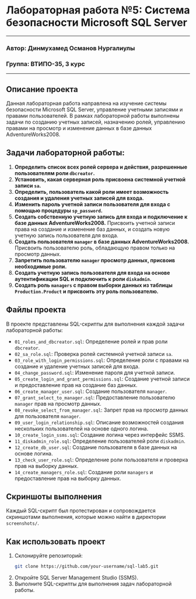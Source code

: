 # Лабораторная работа №5: Система безопасности Microsoft SQL Server
---

### Автор: Динмухамед Османов Нургалиулы
### Группа: ВТИПО-35, 3 курс
---
## Описание проекта

Данная лабораторная работа направлена на изучение системы безопасности Microsoft SQL Server, управление учетными записями и правами пользователей. В рамках лабораторной работы выполнены задачи по созданию учетных записей, назначению ролей, управлению правами на просмотр и изменение данных в базе данных AdventureWorks2008.

## Задачи лабораторной работы:

1. **Определить список всех ролей сервера и действия, разрешенные пользователям роли `dbcreator`.**
2. **Установить, какая серверная роль присвоена системной учетной записи `sa`.**
3. **Определить, пользователь какой роли имеет возможность создания и удаления учетных записей для входа.**
4. **Изменить пароль учетной записи пользователя для входа с помощью процедуры `sp_password`.**
5. **Создать собственную учетную запись для входа и подключение к базе данных AdventureWorks2008.**
   Присвоить учетной записи права на создание и изменение баз данных, и создать новую учетную запись пользователя для входа.
6. **Создать пользователя `manager` в базе данных AdventureWorks2008.**
   Присвоить пользователю роль, обладающую правом только на просмотр данных.
7. **Запретить пользователю `manager` просмотр данных, присвоив необходимые роли.**
8. **Создать учетную запись пользователя для входа на основе аутентификации SQL и подключить к роли `diskadmin`.**
9. **Создать роль `managers` с правом выборки данных из таблицы `Production.Product` и присвоить эту роль пользователю.**

## Файлы проекта

В проекте представлены SQL-скрипты для выполнения каждой задачи лабораторной работы:

- `01_roles_and_dbcreator.sql`: Определение ролей и прав роли `dbcreator`.
- `02_sa_role.sql`: Проверка ролей системной учетной записи `sa`.
- `03_role_with_login_permissions.sql`: Определение роли с правами на создание и удаление учетных записей для входа.
- `04_change_password.sql`: Изменение пароля для учетной записи.
- `05_create_login_and_grant_permissions.sql`: Создание учетной записи и предоставление прав на создание баз данных.
- `06_create_manager_user.sql`: Создание пользователя `manager`.
- `07_grant_select_to_manager.sql`: Предоставление пользователю `manager` прав на просмотр данных.
- `08_revoke_select_from_manager.sql`: Запрет прав на просмотр данных для пользователя `manager`.
- `09_user_login_relationship.sql`: Описание возможностей создания нескольких пользователей на основе одного логина.
- `10_create_login_ssms.sql`: Создание логина через интерфейс SSMS.
- `11_diskadmin_role.sql`: Определение пользователей роли `diskadmin`.
- `12_create_db_user.sql`: Создание пользователя в базе данных на основе логина.
- `13_check_user_role.sql`: Определение роли пользователя и проверка прав на выборку данных.
- `14_create_managers_role.sql`: Создание роли `managers` и предоставление прав на выборку данных.

## Скриншоты выполнения

Каждый SQL-скрипт был протестирован и сопровождается скриншотами выполнения, которые можно найти в директории `screenshots/`.

## Как использовать проект

1. Склонируйте репозиторий:
   ```bash
   git clone https://github.com/your-username/sql-lab5.git
   ```
2. Откройте SQL Server Management Studio (SSMS).
3. Выполните SQL-скрипты для выполнения задач лабораторной работы.
